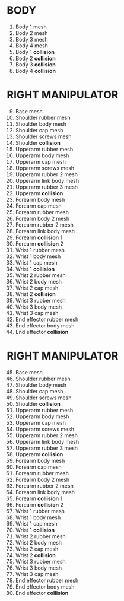 # BODY
1. Body 1 mesh
2. Body 2 mesh
3. Body 3 mesh
4. Body 4 mesh
5. Body 1 **collision**
6. Body 2 **collision**
7. Body 3 **collision**
8. Body 4 **collision**

# RIGHT MANIPULATOR
9. Base mesh
10. Shoulder rubber mesh
11. Shoulder body mesh
12. Shoulder cap mesh
13. Shoulder screws mesh
14. Shoulder **collision**
15. Upperarm rubber mesh
16. Upperarm body mesh
17. Upperarm cap mesh
18. Upperarm screws mesh
19. Upperarm rubber 2 mesh
20. Upperarm link body mesh
21. Upperarm rubber 3 mesh
22. Upperarm **collision**
23. Forearm body mesh
24. Forearm cap mesh
25. Forearm rubber mesh
26. Forearm body 2 mesh
27. Forearm rubber 2 mesh
28. Forearm link body mesh
29. Forearm **collision** 1
30. Forearm **collision** 2
31. Wrist 1 rubber mesh
32. Wrist 1 body mesh
33. Wrist 1 cap mesh
34. Wrist 1 **collision**
35. Wrist 2 rubber mesh
36. Wrist 2 body mesh
37. Wrist 2 cap mesh
38. Wrist 2 **collision**
39. Wrist 3 rubber mesh
40. Wrist 3 body mesh
41. Wrist 3 cap mesh
42. End effector rubber mesh
43. End effector body mesh
44. End effector **collision**
    
# RIGHT MANIPULATOR
45. Base mesh
46. Shoulder rubber mesh
47. Shoulder body mesh
48. Shoulder cap mesh
49. Shoulder screws mesh
50. Shoulder **collision**
51. Upperarm rubber mesh
52. Upperarm body mesh
53. Upperarm cap mesh
54. Upperarm screws mesh
55. Upperarm rubber 2 mesh
56. Upperarm link body mesh
57. Upperarm rubber 3 mesh
58. Upperarm **collision**
59. Forearm body mesh
60. Forearm cap mesh
61. Forearm rubber mesh
62. Forearm body 2 mesh
63. Forearm rubber 2 mesh
64. Forearm link body mesh
65. Forearm **collision** 1
66. Forearm **collision** 2
67. Wrist 1 rubber mesh
68. Wrist 1 body mesh
69. Wrist 1 cap mesh
70. Wrist 1 **collision**
71. Wrist 2 rubber mesh
72. Wrist 2 body mesh
73. Wrist 2 cap mesh
74. Wrist 2 **collision**
75. Wrist 3 rubber mesh
76. Wrist 3 body mesh
77. Wrist 3 cap mesh
78. End effector rubber mesh
79. End effector body mesh
80. End effector **collision**